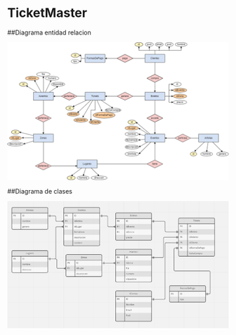 # TicketMaster

##Diagrama entidad relacion

![Diagrama Entidad-Relacion](https://github.com/Johann-28/TicketMaster/blob/main/TicketMaster/img/Diagrama%20ER.png)

##Diagrama de clases

![Diagrama de clases](https://github.com/Johann-28/TicketMaster/blob/main/TicketMaster/img/Diagrama.png)
